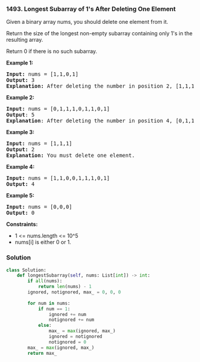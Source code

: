 ### 1493. Longest Subarray of 1's After Deleting One Element

Given a binary array nums, you should delete one element from it.

Return the size of the longest non-empty subarray containing only 1's in the resulting array.

Return 0 if there is no such subarray.

 

__Example 1:__

<pre>
<b>Input:</b> nums = [1,1,0,1]
<b>Output:</b> 3
<b>Explanation:</b> After deleting the number in position 2, [1,1,1] contains 3 numbers with value of 1's.
</pre>

__Example 2:__

<pre>
<b>Input:</b> nums = [0,1,1,1,0,1,1,0,1]
<b>Output</b>: 5
<b>Explanation</b>: After deleting the number in position 4, [0,1,1,1,1,1,0,1] longest subarray with value of 1's is [1,1,1,1,1].
</pre>

__Example 3:__

<pre>
<b>Input:</b> nums = [1,1,1]
<b>Output:</b> 2
<b>Explanation:</b> You must delete one element.
</pre>

__Example 4:__

<pre>
<b>Input:</b> nums = [1,1,0,0,1,1,1,0,1]
<b>Output:</b> 4
</pre>

__Example 5:__

<pre>
<b>Input:</b> nums = [0,0,0]
<b>Output:</b> 0
</pre>
 

__Constraints:__

* 1 <= nums.length <= 10^5
* nums[i] is either 0 or 1.

### Solution

```Python
class Solution:
    def longestSubarray(self, nums: List[int]) -> int:
        if all(nums):
            return len(nums) - 1
        ignored, notignored, max_ = 0, 0, 0
        
        for num in nums:
            if num == 1:
                ignored += num
                notignored += num
            else:
                max_ = max(ignored, max_)
                ignored = notignored
                notignored = 0
        max_ = max(ignored, max_)
        return max_
```
